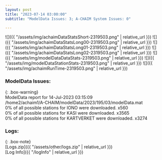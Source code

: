 ```yaml
---
layout: post
title: "2023-07-14 03:00:00"
subtitle: "ModelData Issues: 3; A-CHAIM System Issues: 0"

---
```


![]({{ "/assets/img/achaimDataStatsShort-2319503.png" | relative_url }})
![]({{ "/assets/img/achaimDataStatsLong00-2319503.png" | relative_url }})
![]({{ "/assets/img/achaimDataStatsLong01-2319503.png" | relative_url }})
![]({{ "/assets/img/achaimDataStatsLong02-2319503.png" | relative_url }})
![]({{ "/assets/img/modelDataDataStats-2319503.png" | relative_url }})
![]({{ "/assets/img/modelDataStationStats-2319503.png" | relative_url }})
![]({{ "/assets/img/achaimRunTime-2319503.png" | relative_url }})


### ModelData Issues:  
  
{: .box-warning}  
 ModelData report for 14-Jul-2023 03:15:09   
 /home2/achaim1/A-CHAIM/modelData/2023/195/03/modelData.mat   
 0% of all possible stations for IONO were downloaded. x560   
 0% of all possible stations for KASI were downloaded. x3565   
 0% of all possible stations for KARTVERKET were downloaded. x3274   
  


### Logs:  
  
{: .box-note}  
[Logs.zip]({{ "/assets/other/logs.zip" | relative_url }})  
[Log Info]({{ "/logInfo" | relative_url }})  
